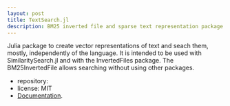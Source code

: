 ```yaml
---
layout: post
title: TextSearch.jl
description: BM25 inverted file and sparse text representation package
---
```


Julia package to create vector representations of text and seach them, mostly, independently of the language.
It is intended to be used with SimilaritySearch.jl and with the InvertedFiles package. The BM25InvertedFile allows searching without using other packages.




- repository: <a class="social-button github" href="https://github.com/sadit/TextSearch.jl" itemprop="sameAs" target="_blank"> <i class="fab fa-github"></i></a>
- license: MIT
- [Documentation](https://sadit.github.io/TextSearch.jl/dev/).
